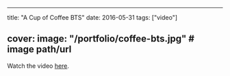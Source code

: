 
---
title: "A Cup of Coffee BTS"
date: 2016-05-31
tags: ["video"]

cover:
  image: "/portfolio/coffee-bts.jpg" # image path/url
---

Watch the video [here](https://www.youtube.com/watch?v=Y-B7fG7nk2I).


